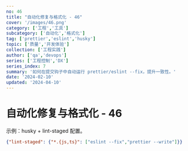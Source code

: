 ```yaml
---
no: 46
title: "自动化修复与格式化 - 46"
cover: '/images/46.png'
category: ['工程','工具']
subcategory: ['自动化','格式化']
tag: ['prettier','eslint','husky']
topic: ['质量','开发体验']
collection: ['工程实践']
author: ['qa','devops']
series: ['工程控制','DX']
series_index: 7
summary: '如何在提交钩子中自动运行 prettier/eslint --fix，提升一致性。'
date: '2024-02-10'
updated: '2024-04-10'
---
```


# 自动化修复与格式化 - 46

示例：husky + lint-staged 配置。

```json
{"lint-staged": {"*.{js,ts}": ["eslint --fix","prettier --write"]}}
```
